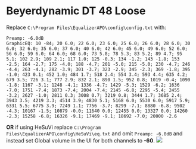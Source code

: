 # Beyerdynamic DT 48 Loose
Replace `C:\Program Files\EqualizerAPO\config\config.txt` with:
```
Preamp: -6.0dB
GraphicEQ: 10 -84; 20 6.0; 22 6.0; 23 6.0; 25 6.0; 26 6.0; 28 6.0; 30 6.0; 32 6.0; 35 6.0; 37 6.0; 40 6.0; 42 6.0; 45 6.0; 49 6.0; 52 6.0; 56 6.0; 59 6.0; 64 6.0; 68 6.0; 73 5.8; 78 5.3; 83 5.2; 89 4.7; 95 5.1; 102 2.9; 109 2.1; 117 1.0; 125 -0.3; 134 -1.2; 143 -1.8; 153 -2.5; 164 -2.7; 175 -4.0; 188 -4.7; 201 -5.0; 215 -5.0; 230 -4.7; 246 -4.4; 263 -4.1; 282 -3.9; 301 -3.7; 323 -2.9; 345 -2.3; 369 -1.8; 395 -1.0; 423 0.1; 452 1.0; 484 1.7; 518 2.4; 554 3.4; 593 4.4; 635 4.2; 679 3.5; 726 3.1; 777 2.9; 832 2.1; 890 1.5; 952 0.8; 1019 -0.4; 1090 -1.8; 1167 -3.1; 1248 -4.1; 1336 -4.7; 1429 -5.3; 1529 -6.2; 1636 -7.0; 1751 -7.4; 1873 -7.4; 2004 -7.4; 2145 -6.8; 2295 -5.4; 2455 -3.2; 2627 -1.0; 2811 0.3; 3008 0.7; 3219 0.8; 3444 1.7; 3685 2.4; 3943 3.5; 4219 3.3; 4514 3.9; 4830 5.1; 5168 6.0; 5530 6.0; 5917 5.9; 6331 5.5; 6775 3.9; 7249 1.1; 7756 -3.7; 8299 -7.1; 8880 -6.8; 9502 -4.3; 10167 -1.5; 10879 -0.0; 11640 0.0; 12455 0.0; 13327 0.0; 14260 -2.3; 15258 -6.8; 16326 -9.1; 17469 -9.1; 18692 -7.0; 20000 -2.6
```
**OR** if using HeSuVi replace `C:\Program Files\EqualizerAPO\config\HeSuVi\eq.txt` and omit `Preamp: -6.0dB` and instead set Global volume in the UI for both channels to **-60**.
![](https://raw.githubusercontent.com/jaakkopasanen/AutoEq/master/results/SBAF-Serious/innerfidelity/onear/Beyerdynamic%20DT%2048%20Loose/Beyerdynamic%20DT%2048%20Loose.png)